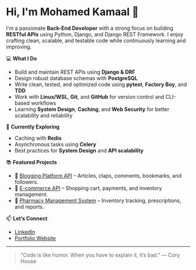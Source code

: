 # Hi, I'm Mohamed Kamaal 👋

I'm a passionate **Back-End Developer** with a strong focus on building **RESTful APIs** using Python, Django, and Django REST Framework. I enjoy crafting clean, scalable, and testable code while continuously learning and improving.

💻 **What I Do**
- Build and maintain REST APIs using **Django & DRF**
- Design robust database schemas with **PostgreSQL**
- Write clean, tested, and optimized code using **pytest**, **Factory Boy**, and **TDD**
- Work with **Linux/WSL**, **Git**, and **GitHub** for version control and CLI-based workflows
- Learning **System Design**, **Caching**, and **Web Security** for better scalability and reliability

🧠 **Currently Exploring**
- Caching with **Redis**
- Asynchronous tasks using **Celery**
- Best practices for **System Design** and **API scalability**

📚 **Featured Projects**
- 📝 [Blogging Platform API](https://github.com/MohamedKamaal/blogging-platform-api) – Articles, claps, comments, bookmarks, and followers.
- 🛒 [E-commerce API](https://github.com/MohamedKamaal/blogging-platform-api) – Shopping cart, payments, and inventory management.
- 💊 [Pharmacy Management System](https://github.com/MohamedKamaal/pharmacy-management-api) – Inventory tracking, prescriptions, and reports.

📫 **Let’s Connect**
- [LinkedIn](https://www.linkedin.com/in/mohamedkamal-back-en)
- [Portfolio Website](https://mohamedkamalportfolio.netlify.app/)

---

> "Code is like humor. When you have to explain it, it’s bad." — Cory House
